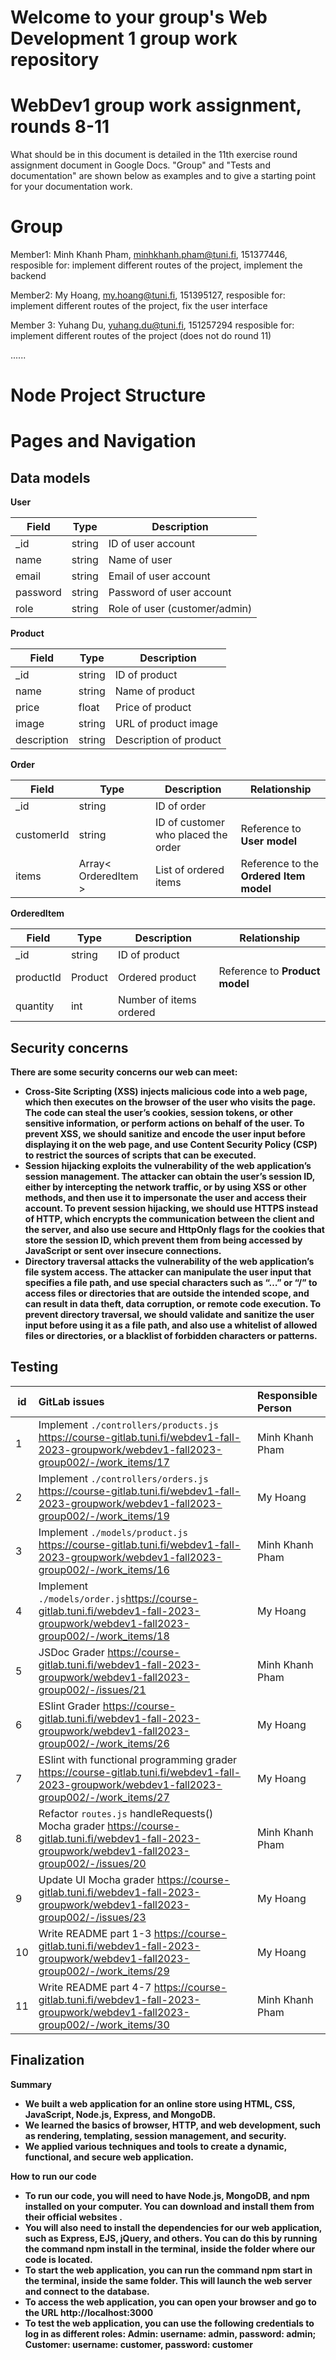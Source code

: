 # Welcome to your group's Web Development 1 group work repository

# WebDev1 group work assignment, rounds 8-11

What should be in this document is detailed in the 11th exercise round assignment document in Google Docs. "Group" and "Tests and documentation" are shown below as examples and to give a starting point for your documentation work.

# Group 

Member1:  Minh Khanh Pham, minhkhanh.pham@tuni.fi, 151377446, 
resposible for: implement different routes of the project, implement the backend

Member2:  My Hoang, my.hoang@tuni.fi, 151395127, 
resposible for: implement different routes of the project, fix the user interface

Member 3: Yuhang Du, yuhang.du@tuni.fi, 151257294 
resposible for: implement different routes of the project (does not do round 11)


......


# Node Project Structure
[](url)

# Pages and Navigation
[](url)

## Data models

<b> User <b>

| Field | Type | Description |
| --- | --- | --- |
| _id | string | ID of user account |
| name | string | Name of user |
| email | string | Email of user account |
| password | string | Password of user account |
| role | string | Role of user (customer/admin) |

<b> Product <b>

| Field | Type | Description |
| --- | --- | --- |
| _id | string | ID of product |
| name | string | Name of product |
| price | float | Price of product |
| image | string | URL of product image |
| description | string | Description of product |

<b> Order <b>

| Field | Type | Description | Relationship |
| --- | --- | --- | --- |
| _id | string | ID of order | |
| customerId | string | ID of customer who placed the order | Reference to <b>User<b> model |
| items | Array< OrderedItem > | List of ordered items | Reference to the <b>Ordered Item<b> model |

<b> OrderedItem <b>

| Field | Type | Description | Relationship |
| --- | --- | --- | --- |
| _id | string | ID of product | |
| productId | Product | Ordered product | Reference to <b>Product<b> model |
| quantity | int | Number of items ordered | |

## Security concerns

<b>There are some security concerns our web can meet:</b>
* Cross-Site Scripting (XSS) injects malicious code into a web page, which then executes on the browser of the user who visits the page. The code can steal the user’s cookies, session tokens, or other sensitive information, or perform actions on behalf of the user. To prevent XSS, we should sanitize and encode the user input before displaying it on the web page, and use Content Security Policy (CSP) to restrict the sources of scripts that can be executed.
* Session hijacking exploits the vulnerability of the web application’s session management. The attacker can obtain the user’s session ID, either by intercepting the network traffic, or by using XSS or other methods, and then use it to impersonate the user and access their account. To prevent session hijacking, we should use HTTPS instead of HTTP, which encrypts the communication between the client and the server, and also use secure and HttpOnly flags for the cookies that store the session ID, which prevent them from being accessed by JavaScript or sent over insecure connections.
* Directory traversal attacks the vulnerability of the web application’s file system access. The attacker can manipulate the user input that specifies a file path, and use special characters such as “…” or “/” to access files or directories that are outside the intended scope, and can result in data theft, data corruption, or remote code execution. To prevent directory traversal, we should validate and sanitize the user input before using it as a file path, and also use a whitelist of allowed files or directories, or a blacklist of forbidden characters or patterns.
  

## Testing

| id   |      GitLab issues                                                                    |  Responsible Person | 
|------|:--------------------------------------------------------------------------------------|:----------------|
|  1   |  Implement `./controllers/products.js` https://course-gitlab.tuni.fi/webdev1-fall-2023-groupwork/webdev1-fall2023-group002/-/work_items/17 | Minh Khanh Pham |
|  2   |  Implement `./controllers/orders.js` https://course-gitlab.tuni.fi/webdev1-fall-2023-groupwork/webdev1-fall2023-group002/-/work_items/19| My Hoang |
|  3   |  Implement `./models/product.js` https://course-gitlab.tuni.fi/webdev1-fall-2023-groupwork/webdev1-fall2023-group002/-/work_items/16 | Minh Khanh Pham |
|  4   |  Implement `./models/order.js`https://course-gitlab.tuni.fi/webdev1-fall-2023-groupwork/webdev1-fall2023-group002/-/work_items/18 | My Hoang |
|  5   |  JSDoc Grader https://course-gitlab.tuni.fi/webdev1-fall-2023-groupwork/webdev1-fall2023-group002/-/issues/21 | Minh Khanh Pham |
|  6   |  ESlint Grader https://course-gitlab.tuni.fi/webdev1-fall-2023-groupwork/webdev1-fall2023-group002/-/work_items/26 | My Hoang |
|  7   |  ESlint with functional programming grader https://course-gitlab.tuni.fi/webdev1-fall-2023-groupwork/webdev1-fall2023-group002/-/work_items/27 | My Hoang |
|  8   |  Refactor `routes.js` handleRequests() Mocha grader https://course-gitlab.tuni.fi/webdev1-fall-2023-groupwork/webdev1-fall2023-group002/-/issues/20 | Minh Khanh Pham |
|  9   |  Update UI Mocha grader https://course-gitlab.tuni.fi/webdev1-fall-2023-groupwork/webdev1-fall2023-group002/-/issues/23 | My Hoang |
|  10   |  Write README part 1-3 https://course-gitlab.tuni.fi/webdev1-fall-2023-groupwork/webdev1-fall2023-group002/-/work_items/29 | My Hoang |
|  11   |  Write README part 4-7 https://course-gitlab.tuni.fi/webdev1-fall-2023-groupwork/webdev1-fall2023-group002/-/work_items/30 | Minh Khanh Pham |

## Finalization
<b>Summary</b>
* We built a web application for an online store using HTML, CSS, JavaScript, Node.js, Express, and MongoDB.
* We learned the basics of browser, HTTP, and web development, such as rendering, templating, session management, and security.
* We applied various techniques and tools to create a dynamic, functional, and secure web application.

<b>How to run our code</b>
* To run our code, you will need to have Node.js, MongoDB, and npm installed on your computer. You can download and install them from their official websites .
* You will also need to install the dependencies for our web application, such as Express, EJS, jQuery, and others. You can do this by running the command npm install in the terminal, inside the folder where our code is located.
* To start the web application, you can run the command npm start in the terminal, inside the same folder. This will launch the web server and connect to the database.
* To access the web application, you can open your browser and go to the URL http://localhost:3000
* To test the web application, you can use the following credentials to log in as different roles: Admin: username: admin, password: admin; Customer: username: customer, password: customer


